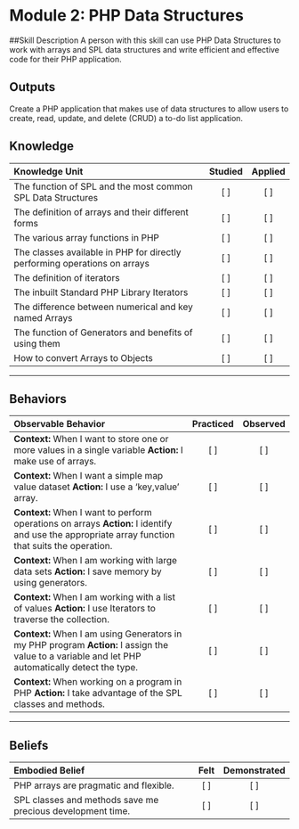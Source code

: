 # Module 2: PHP Data Structures
##Skill Description
A person with this skill can use PHP Data Structures to work with arrays and SPL data structures and write efficient and effective code for their PHP application. 

## Outputs

Create a PHP application that makes use of data structures to allow users to create, read, update, and delete (CRUD) a to-do list application.

## Knowledge


| Knowledge Unit   |      Studied      | Applied |
|:-------------|:------------------:|:--------:|
| The function of SPL and the most common SPL Data Structures | [ ] | [ ] |
| The definition of arrays and their different forms | [ ] | [ ] |
| The various array functions in PHP | [ ] | [ ] |
| The classes available in PHP for directly performing operations on arrays| [ ] | [ ] |
| The definition of iterators| [ ] | [ ] |
| The inbuilt Standard PHP Library Iterators| [ ] | [ ] |
| The difference between numerical and key named Arrays | [ ] | [ ] |
| The function of Generators and benefits of using them| [ ] | [ ] |
| How to convert Arrays to Objects | [ ] | [ ] |

----------


## Behaviors

| Observable Behavior   |      Practiced      | Observed |
|:-------------|:------------------:|:--------:|
| **Context:**  When I want to store one or more values in a single variable **Action:**  I make use of arrays.| [ ] | [ ]  |
| **Context:** When I want a simple map value dataset **Action:** I use a ‘key,value’ array.|   [ ]   |   [ ] |
| **Context:** When I want to perform operations on arrays **Action:** I identify and use the appropriate array function that suits the operation.|   [ ]   |   [ ] |
| **Context:** When I am working with large data sets **Action:**  I save memory by using generators. |   [ ]   |   [ ] |
| **Context:** When I am working with a list of values **Action:** I use Iterators to traverse the collection.|   [ ]   |   [ ] |
| **Context:** When I am using Generators in my PHP program **Action:** I assign the value to a variable and let PHP automatically detect the type. |   [ ]   |   [ ] |
| **Context:** When working on a program in PHP **Action:** I take advantage of the SPL classes and methods. |   [ ]   |   [ ] |

----------


## Beliefs


| Embodied Belief   |      Felt      | Demonstrated |
|:-------------|:------------------:|:--------:|
| PHP arrays are pragmatic and flexible.| [ ] | [ ]  |
| SPL classes and methods save me precious development time.| [ ] | [ ]  |
